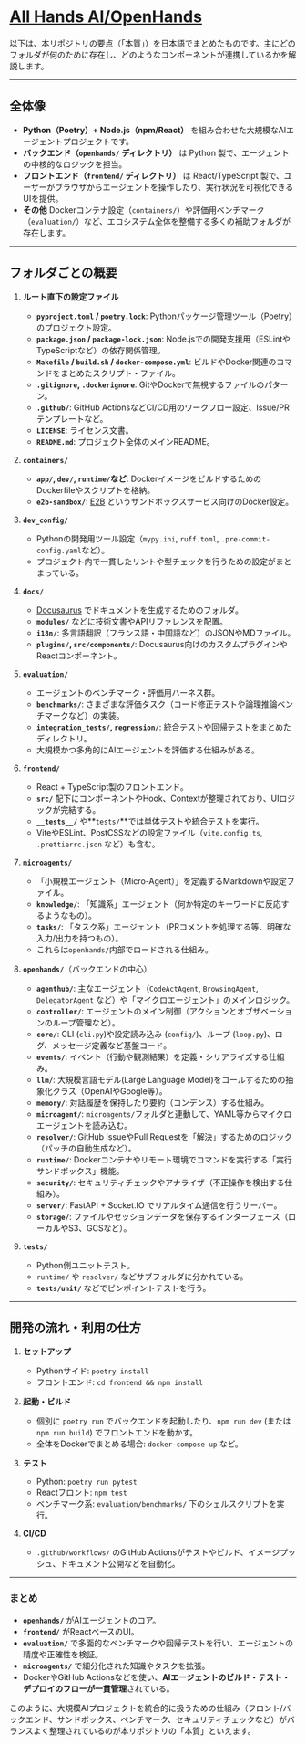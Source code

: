 # [All Hands AI/OpenHands](https://github.com/All-Hands-AI/OpenHands)

以下は、本リポジトリの要点（「本質」）を日本語でまとめたものです。主にどのフォルダが何のために存在し、どのようなコンポーネントが連携しているかを解説します。

---

## 全体像

- **Python（Poetry）+ Node.js（npm/React）** を組み合わせた大規模なAIエージェントプロジェクトです。  
- **バックエンド（`openhands/` ディレクトリ）** は Python 製で、エージェントの中核的なロジックを担当。  
- **フロントエンド（`frontend/` ディレクトリ）** は React/TypeScript 製で、ユーザーがブラウザからエージェントを操作したり、実行状況を可視化できるUIを提供。  
- **その他** Dockerコンテナ設定（`containers/`）や評価用ベンチマーク（`evaluation/`）など、エコシステム全体を整備する多くの補助フォルダが存在します。

---

## フォルダごとの概要

1. **ルート直下の設定ファイル**
   - **`pyproject.toml` / `poetry.lock`**: Pythonパッケージ管理ツール（Poetry）のプロジェクト設定。  
   - **`package.json` / `package-lock.json`**: Node.jsでの開発支援用（ESLintやTypeScriptなど）の依存関係管理。  
   - **`Makefile` / `build.sh` / `docker-compose.yml`**: ビルドやDocker関連のコマンドをまとめたスクリプト・ファイル。  
   - **`.gitignore`, `.dockerignore`**: GitやDockerで無視するファイルのパターン。  
   - **`.github/`**: GitHub ActionsなどCI/CD用のワークフロー設定、Issue/PRテンプレートなど。  
   - **`LICENSE`**: ライセンス文書。  
   - **`README.md`**: プロジェクト全体のメインREADME。

2. **`containers/`**
   - **`app/`, `dev/`, `runtime/`など**: DockerイメージをビルドするためのDockerfileやスクリプトを格納。  
   - **`e2b-sandbox/`**: [E2B](https://github.com/e2b-dev/e2b) というサンドボックスサービス向けのDocker設定。

3. **`dev_config/`**
   - Pythonの開発用ツール設定（`mypy.ini`, `ruff.toml`, `.pre-commit-config.yaml`など）。  
   - プロジェクト内で一貫したリントや型チェックを行うための設定がまとまっている。

4. **`docs/`**
   - [Docusaurus](https://docusaurus.io/) でドキュメントを生成するためのフォルダ。  
   - **`modules/`** などに技術文書やAPIリファレンスを配置。  
   - **`i18n/`**: 多言語翻訳（フランス語・中国語など）のJSONやMDファイル。  
   - **`plugins/`, `src/components/`**: Docusaurus向けのカスタムプラグインやReactコンポーネント。

5. **`evaluation/`**
   - エージェントのベンチマーク・評価用ハーネス群。  
   - **`benchmarks/`**: さまざまな評価タスク（コード修正テストや論理推論ベンチマークなど）の実装。  
   - **`integration_tests/`, `regression/`**: 統合テストや回帰テストをまとめたディレクトリ。  
   - 大規模かつ多角的にAIエージェントを評価する仕組みがある。

6. **`frontend/`**
   - React + TypeScript製のフロントエンド。  
   - **`src/`** 配下にコンポーネントやHook、Contextが整理されており、UIロジックが完結する。  
   - **`__tests__/`** や**`tests/`**では単体テストや統合テストを実行。  
   - ViteやESLint、PostCSSなどの設定ファイル（`vite.config.ts`, `.prettierrc.json` など）も含む。

7. **`microagents/`**
   - 「小規模エージェント（Micro-Agent）」を定義するMarkdownや設定ファイル。  
   - **`knowledge/`**: 「知識系」エージェント（何か特定のキーワードに反応するようなもの）。  
   - **`tasks/`**: 「タスク系」エージェント（PRコメントを処理する等、明確な入力/出力を持つもの）。
   - これらは`openhands/`内部でロードされる仕組み。

8. **`openhands/`**（バックエンドの中心）
   - **`agenthub/`**: 主なエージェント（`CodeActAgent`, `BrowsingAgent`, `DelegatorAgent` など）や「マイクロエージェント」のメインロジック。  
   - **`controller/`**: エージェントのメイン制御（アクションとオブザベーションのループ管理など）。  
   - **`core/`**: CLI (`cli.py`)や設定読み込み (`config/`)、ループ (`loop.py`)、ログ、メッセージ定義など基盤コード。  
   - **`events/`**: イベント（行動や観測結果）を定義・シリアライズする仕組み。  
   - **`llm/`**: 大規模言語モデル(Large Language Model)をコールするための抽象化クラス（OpenAIやGoogle等）。  
   - **`memory/`**: 対話履歴を保持したり要約（コンデンス）する仕組み。  
   - **`microagent/`**: `microagents/`フォルダと連動して、YAML等からマイクロエージェントを読み込む。  
   - **`resolver/`**: GitHub IssueやPull Requestを「解決」するためのロジック（パッチの自動生成など）。  
   - **`runtime/`**: Dockerコンテナやリモート環境でコマンドを実行する「実行サンドボックス」機能。  
   - **`security/`**: セキュリティチェックやアナライザ（不正操作を検出する仕組み）。  
   - **`server/`**: FastAPI + Socket.IO でリアルタイム通信を行うサーバー。  
   - **`storage/`**: ファイルやセッションデータを保存するインターフェース（ローカルやS3、GCSなど）。  

9. **`tests/`**
   - Python側ユニットテスト。  
   - `runtime/` や `resolver/` などサブフォルダに分かれている。  
   - **`tests/unit/`** などでピンポイントテストを行う。

---

## 開発の流れ・利用の仕方

1. **セットアップ**
   - Pythonサイド: `poetry install`  
   - フロントエンド: `cd frontend && npm install`

2. **起動・ビルド**
   - 個別に `poetry run` でバックエンドを起動したり、`npm run dev` (または `npm run build`) でフロントエンドを動かす。
   - 全体をDockerでまとめる場合: `docker-compose up` など。

3. **テスト**
   - Python: `poetry run pytest`  
   - Reactフロント: `npm test`  
   - ベンチマーク系: `evaluation/benchmarks/` 下のシェルスクリプトを実行。

4. **CI/CD**
   - `.github/workflows/` のGitHub Actionsがテストやビルド、イメージプッシュ、ドキュメント公開などを自動化。

---

### まとめ

- **`openhands/`** がAIエージェントのコア。  
- **`frontend/`** がReactベースのUI。  
- **`evaluation/`** で多面的なベンチマークや回帰テストを行い、エージェントの精度や正確性を検証。  
- **`microagents/`** で細分化された知識やタスクを拡張。  
- DockerやGitHub Actionsなどを使い、**AIエージェントのビルド・テスト・デプロイのフローが一貫管理**されている。

このように、大規模AIプロジェクトを統合的に扱うための仕組み（フロント/バックエンド、サンドボックス、ベンチマーク、セキュリティチェックなど）がバランスよく整理されているのが本リポジトリの「本質」といえます。

